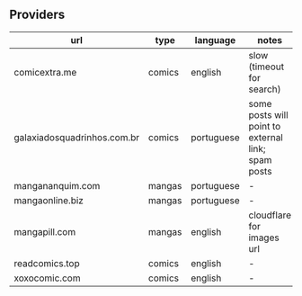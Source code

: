 ## Providers

| url | type | language | notes |
| -   | -    | -        | -     |
| comicextra.me | comics | english | slow (timeout for search) |
| galaxiadosquadrinhos.com.br | comics | portuguese | some posts will point to external link; spam posts |
| mangananquim.com | mangas | portuguese | - |
| mangaonline.biz | mangas | portuguese | - |
| mangapill.com | mangas | english | cloudflare for images url |
| readcomics.top | comics | english | - |
| xoxocomic.com | comics | english | - |

